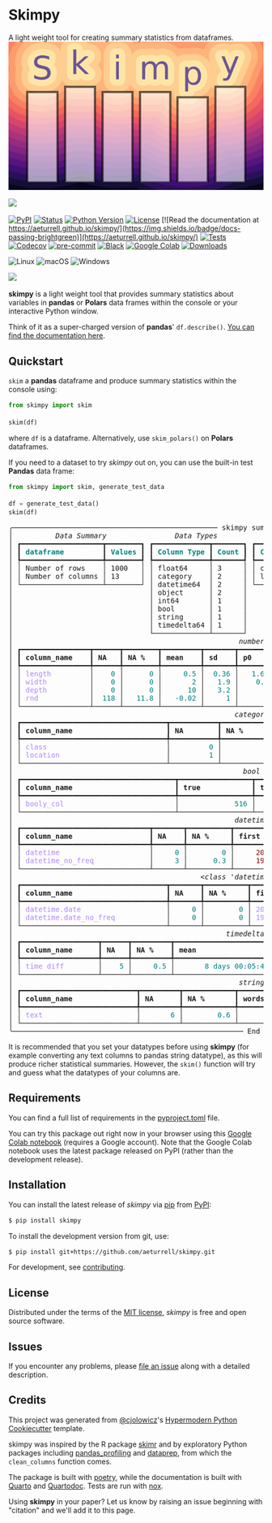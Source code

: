 # Skimpy

A light weight tool for creating summary statistics from dataframes.
![png](docs/logo.png)

![](logo.png)

[![PyPI](https://img.shields.io/pypi/v/skimpy.svg)](https://pypi.org/project/skimpy/)
[![Status](https://img.shields.io/pypi/status/skimpy.svg)](https://pypi.org/project/skimpy/)
[![Python Version](https://img.shields.io/pypi/pyversions/skimpy)](https://pypi.org/project/skimpy)
[![License](https://img.shields.io/pypi/l/skimpy)](https://opensource.org/licenses/MIT)
[![Read the documentation at https://aeturrell.github.io/skimpy/](https://img.shields.io/badge/docs-passing-brightgreen)](https://aeturrell.github.io/skimpy/)
[![Tests](https://github.com/aeturrell/skimpy/workflows/Tests/badge.svg)](https://github.com/aeturrell/skimpy/actions?workflow=Tests)
[![Codecov](https://codecov.io/gh/aeturrell/skimpy/branch/main/graph/badge.svg)](https://codecov.io/gh/aeturrell/skimpy)
[![pre-commit](https://img.shields.io/badge/pre--commit-enabled-brightgreen?logo=pre-commit&logoColor=white)](https://github.com/pre-commit/pre-commit)
[![Black](https://img.shields.io/badge/code%20style-black-000000.svg)](https://github.com/psf/black)
[![Google Colab](https://colab.research.google.com/assets/colab-badge.svg)](https://colab.research.google.com/gist/aeturrell/7bf183c559dc1d15ab7e7aaac39ea0ed/skimpy_demo.ipynb)
[![Downloads](https://static.pepy.tech/badge/skimpy)](https://pepy.tech/project/skimpy)

![Linux](https://img.shields.io/badge/Linux-FCC624?style=for-the-badge&logo=linux&logoColor=black)
![macOS](https://img.shields.io/badge/mac%20os-000000?style=for-the-badge&logo=macos&logoColor=F0F0F0)
![Windows](https://img.shields.io/badge/Windows-0078D6?style=for-the-badge&logo=windows&logoColor=white)

[![](https://img.shields.io/badge/source%20code-github-lightgrey?style=for-the-badge)](https://github.com/aeturrell/skimpy)

**skimpy** is a light weight tool that provides summary statistics about variables in **pandas** or **Polars** data frames within the console or your interactive Python window.

Think of it as a super-charged version of **pandas**' `df.describe()`.
[You can find the documentation here](https://aeturrell.github.io/skimpy/).

## Quickstart

`skim` a **pandas** dataframe and produce summary statistics within the console
using:

```python
from skimpy import skim

skim(df)
```

where `df` is a dataframe. Alternatively, use `skim_polars()` on **Polars** dataframes.

If you need to a dataset to try _skimpy_ out on, you can use the built-in test **Pandas** data frame:

```python
from skimpy import skim, generate_test_data

df = generate_test_data()
skim(df)
```

<pre style="white-space:pre;overflow-x:auto;line-height:normal;font-family:Menlo,'DejaVu Sans Mono',consolas,'Courier New',monospace">╭──────────────────────────────────────────────── skimpy summary ─────────────────────────────────────────────────╮
│ <span style="font-style: italic">         Data Summary         </span> <span style="font-style: italic">      Data Types       </span> <span style="font-style: italic">       Categories        </span>                                │
│ ┏━━━━━━━━━━━━━━━━━━━┳━━━━━━━━┓ ┏━━━━━━━━━━━━━┳━━━━━━━┓ ┏━━━━━━━━━━━━━━━━━━━━━━━┓                                │
│ ┃<span style="color: #008080; text-decoration-color: #008080; font-weight: bold"> dataframe         </span>┃<span style="color: #008080; text-decoration-color: #008080; font-weight: bold"> Values </span>┃ ┃<span style="color: #008080; text-decoration-color: #008080; font-weight: bold"> Column Type </span>┃<span style="color: #008080; text-decoration-color: #008080; font-weight: bold"> Count </span>┃ ┃<span style="color: #008080; text-decoration-color: #008080; font-weight: bold"> Categorical Variables </span>┃                                │
│ ┡━━━━━━━━━━━━━━━━━━━╇━━━━━━━━┩ ┡━━━━━━━━━━━━━╇━━━━━━━┩ ┡━━━━━━━━━━━━━━━━━━━━━━━┩                                │
│ │ Number of rows    │ 1000   │ │ float64     │ 3     │ │ class                 │                                │
│ │ Number of columns │ 13     │ │ category    │ 2     │ │ location              │                                │
│ └───────────────────┴────────┘ │ datetime64  │ 2     │ └───────────────────────┘                                │
│                                │ object      │ 2     │                                                          │
│                                │ int64       │ 1     │                                                          │
│                                │ bool        │ 1     │                                                          │
│                                │ string      │ 1     │                                                          │
│                                │ timedelta64 │ 1     │                                                          │
│                                └─────────────┴───────┘                                                          │
│ <span style="font-style: italic">                                                    number                                                    </span>  │
│ ┏━━━━━━━━━━━━━━━━┳━━━━━━┳━━━━━━━━┳━━━━━━━━━┳━━━━━━━┳━━━━━━━━━━━┳━━━━━━━━┳━━━━━━━━━━━┳━━━━━━━┳━━━━━━━┳━━━━━━━━┓  │
│ ┃<span style="font-weight: bold"> column_name    </span>┃<span style="font-weight: bold"> NA   </span>┃<span style="font-weight: bold"> NA %   </span>┃<span style="font-weight: bold"> mean    </span>┃<span style="font-weight: bold"> sd    </span>┃<span style="font-weight: bold"> p0        </span>┃<span style="font-weight: bold"> p25    </span>┃<span style="font-weight: bold"> p50       </span>┃<span style="font-weight: bold"> p75   </span>┃<span style="font-weight: bold"> p100  </span>┃<span style="font-weight: bold"> hist   </span>┃  │
│ ┡━━━━━━━━━━━━━━━━╇━━━━━━╇━━━━━━━━╇━━━━━━━━━╇━━━━━━━╇━━━━━━━━━━━╇━━━━━━━━╇━━━━━━━━━━━╇━━━━━━━╇━━━━━━━╇━━━━━━━━┩  │
│ │ <span style="color: #af87ff; text-decoration-color: #af87ff">length        </span> │ <span style="color: #008080; text-decoration-color: #008080">   0</span> │ <span style="color: #008080; text-decoration-color: #008080">     0</span> │ <span style="color: #008080; text-decoration-color: #008080">    0.5</span> │ <span style="color: #008080; text-decoration-color: #008080"> 0.36</span> │ <span style="color: #008080; text-decoration-color: #008080">  1.6e-06</span> │ <span style="color: #008080; text-decoration-color: #008080">  0.13</span> │ <span style="color: #008080; text-decoration-color: #008080">      0.5</span> │ <span style="color: #008080; text-decoration-color: #008080"> 0.86</span> │ <span style="color: #008080; text-decoration-color: #008080">    1</span> │ <span style="color: #008000; text-decoration-color: #008000">▇▃▃▃▅▇</span> │  │
│ │ <span style="color: #af87ff; text-decoration-color: #af87ff">width         </span> │ <span style="color: #008080; text-decoration-color: #008080">   0</span> │ <span style="color: #008080; text-decoration-color: #008080">     0</span> │ <span style="color: #008080; text-decoration-color: #008080">      2</span> │ <span style="color: #008080; text-decoration-color: #008080">  1.9</span> │ <span style="color: #008080; text-decoration-color: #008080">   0.0021</span> │ <span style="color: #008080; text-decoration-color: #008080">   0.6</span> │ <span style="color: #008080; text-decoration-color: #008080">      1.5</span> │ <span style="color: #008080; text-decoration-color: #008080">    3</span> │ <span style="color: #008080; text-decoration-color: #008080">   14</span> │ <span style="color: #008000; text-decoration-color: #008000"> ▇▃▁  </span> │  │
│ │ <span style="color: #af87ff; text-decoration-color: #af87ff">depth         </span> │ <span style="color: #008080; text-decoration-color: #008080">   0</span> │ <span style="color: #008080; text-decoration-color: #008080">     0</span> │ <span style="color: #008080; text-decoration-color: #008080">     10</span> │ <span style="color: #008080; text-decoration-color: #008080">  3.2</span> │ <span style="color: #008080; text-decoration-color: #008080">        2</span> │ <span style="color: #008080; text-decoration-color: #008080">     8</span> │ <span style="color: #008080; text-decoration-color: #008080">       10</span> │ <span style="color: #008080; text-decoration-color: #008080">   12</span> │ <span style="color: #008080; text-decoration-color: #008080">   20</span> │ <span style="color: #008000; text-decoration-color: #008000">▁▃▇▆▃▁</span> │  │
│ │ <span style="color: #af87ff; text-decoration-color: #af87ff">rnd           </span> │ <span style="color: #008080; text-decoration-color: #008080"> 118</span> │ <span style="color: #008080; text-decoration-color: #008080">  11.8</span> │ <span style="color: #008080; text-decoration-color: #008080">  -0.02</span> │ <span style="color: #008080; text-decoration-color: #008080">    1</span> │ <span style="color: #008080; text-decoration-color: #008080">     -2.8</span> │ <span style="color: #008080; text-decoration-color: #008080"> -0.74</span> │ <span style="color: #008080; text-decoration-color: #008080"> -0.00077</span> │ <span style="color: #008080; text-decoration-color: #008080"> 0.66</span> │ <span style="color: #008080; text-decoration-color: #008080">  3.7</span> │ <span style="color: #008000; text-decoration-color: #008000">▁▅▇▅▁ </span> │  │
│ └────────────────┴──────┴────────┴─────────┴───────┴───────────┴────────┴───────────┴───────┴───────┴────────┘  │
│ <span style="font-style: italic">                                                   category                                                   </span>  │
│ ┏━━━━━━━━━━━━━━━━━━━━━━━━━━━━━━━━━━┳━━━━━━━━━━━┳━━━━━━━━━━━━━━━━┳━━━━━━━━━━━━━━━━━━━━━━━┳━━━━━━━━━━━━━━━━━━━━┓  │
│ ┃<span style="font-weight: bold"> column_name                      </span>┃<span style="font-weight: bold"> NA        </span>┃<span style="font-weight: bold"> NA %           </span>┃<span style="font-weight: bold"> ordered               </span>┃<span style="font-weight: bold"> unique             </span>┃  │
│ ┡━━━━━━━━━━━━━━━━━━━━━━━━━━━━━━━━━━╇━━━━━━━━━━━╇━━━━━━━━━━━━━━━━╇━━━━━━━━━━━━━━━━━━━━━━━╇━━━━━━━━━━━━━━━━━━━━┩  │
│ │ <span style="color: #af87ff; text-decoration-color: #af87ff">class                           </span> │ <span style="color: #008080; text-decoration-color: #008080">        0</span> │ <span style="color: #008080; text-decoration-color: #008080">             0</span> │ <span style="color: #00d7ff; text-decoration-color: #00d7ff">False                </span> │ <span style="color: #008080; text-decoration-color: #008080">                 2</span> │  │
│ │ <span style="color: #af87ff; text-decoration-color: #af87ff">location                        </span> │ <span style="color: #008080; text-decoration-color: #008080">        1</span> │ <span style="color: #008080; text-decoration-color: #008080">           0.1</span> │ <span style="color: #00d7ff; text-decoration-color: #00d7ff">False                </span> │ <span style="color: #008080; text-decoration-color: #008080">                 5</span> │  │
│ └──────────────────────────────────┴───────────┴────────────────┴───────────────────────┴────────────────────┘  │
│ <span style="font-style: italic">                                                     bool                                                     </span>  │
│ ┏━━━━━━━━━━━━━━━━━━━━━━━━━━━━━━━━━━━━┳━━━━━━━━━━━━━━━━━┳━━━━━━━━━━━━━━━━━━━━━━━━━━━━━━━┳━━━━━━━━━━━━━━━━━━━━━┓  │
│ ┃<span style="font-weight: bold"> column_name                        </span>┃<span style="font-weight: bold"> true            </span>┃<span style="font-weight: bold"> true rate                     </span>┃<span style="font-weight: bold"> hist                </span>┃  │
│ ┡━━━━━━━━━━━━━━━━━━━━━━━━━━━━━━━━━━━━╇━━━━━━━━━━━━━━━━━╇━━━━━━━━━━━━━━━━━━━━━━━━━━━━━━━╇━━━━━━━━━━━━━━━━━━━━━┩  │
│ │ <span style="color: #af87ff; text-decoration-color: #af87ff">booly_col                         </span> │ <span style="color: #008080; text-decoration-color: #008080">            516</span> │ <span style="color: #008080; text-decoration-color: #008080">                         0.52</span> │ <span style="color: #008000; text-decoration-color: #008000">      ▇    ▇       </span> │  │
│ └────────────────────────────────────┴─────────────────┴───────────────────────────────┴─────────────────────┘  │
│ <span style="font-style: italic">                                                   datetime                                                   </span>  │
│ ┏━━━━━━━━━━━━━━━━━━━━━━━━━━━━━━┳━━━━━━━┳━━━━━━━━━━┳━━━━━━━━━━━━━━━━━━━━┳━━━━━━━━━━━━━━━━━━━┳━━━━━━━━━━━━━━━━━┓  │
│ ┃<span style="font-weight: bold"> column_name                  </span>┃<span style="font-weight: bold"> NA    </span>┃<span style="font-weight: bold"> NA %     </span>┃<span style="font-weight: bold"> first              </span>┃<span style="font-weight: bold"> last              </span>┃<span style="font-weight: bold"> frequency       </span>┃  │
│ ┡━━━━━━━━━━━━━━━━━━━━━━━━━━━━━━╇━━━━━━━╇━━━━━━━━━━╇━━━━━━━━━━━━━━━━━━━━╇━━━━━━━━━━━━━━━━━━━╇━━━━━━━━━━━━━━━━━┩  │
│ │ <span style="color: #af87ff; text-decoration-color: #af87ff">datetime                    </span> │ <span style="color: #008080; text-decoration-color: #008080">    0</span> │ <span style="color: #008080; text-decoration-color: #008080">       0</span> │ <span style="color: #800000; text-decoration-color: #800000">    2018-01-31    </span> │ <span style="color: #800000; text-decoration-color: #800000">   2101-04-30    </span> │ <span style="color: #af87ff; text-decoration-color: #af87ff">M              </span> │  │
│ │ <span style="color: #af87ff; text-decoration-color: #af87ff">datetime_no_freq            </span> │ <span style="color: #008080; text-decoration-color: #008080">    3</span> │ <span style="color: #008080; text-decoration-color: #008080">     0.3</span> │ <span style="color: #800000; text-decoration-color: #800000">    1992-01-05    </span> │ <span style="color: #800000; text-decoration-color: #800000">   2023-03-04    </span> │ <span style="color: #af87ff; text-decoration-color: #af87ff">None           </span> │  │
│ └──────────────────────────────┴───────┴──────────┴────────────────────┴───────────────────┴─────────────────┘  │
│ <span style="font-style: italic">                                           &lt;class 'datetime.date'&gt;                                            </span>  │
│ ┏━━━━━━━━━━━━━━━━━━━━━━━━━━━━━━━━━━┳━━━━━━━┳━━━━━━━━━━┳━━━━━━━━━━━━━━━━━━┳━━━━━━━━━━━━━━━━━━┳━━━━━━━━━━━━━━━━┓  │
│ ┃<span style="font-weight: bold"> column_name                      </span>┃<span style="font-weight: bold"> NA    </span>┃<span style="font-weight: bold"> NA %     </span>┃<span style="font-weight: bold"> first            </span>┃<span style="font-weight: bold"> last             </span>┃<span style="font-weight: bold"> frequency      </span>┃  │
│ ┡━━━━━━━━━━━━━━━━━━━━━━━━━━━━━━━━━━╇━━━━━━━╇━━━━━━━━━━╇━━━━━━━━━━━━━━━━━━╇━━━━━━━━━━━━━━━━━━╇━━━━━━━━━━━━━━━━┩  │
│ │ <span style="color: #af87ff; text-decoration-color: #af87ff">datetime.date                   </span> │ <span style="color: #008080; text-decoration-color: #008080">    0</span> │ <span style="color: #008080; text-decoration-color: #008080">       0</span> │ <span style="color: #af87ff; text-decoration-color: #af87ff">2018-01-31      </span> │ <span style="color: #af87ff; text-decoration-color: #af87ff">2101-04-30      </span> │ <span style="color: #af87ff; text-decoration-color: #af87ff">M             </span> │  │
│ │ <span style="color: #af87ff; text-decoration-color: #af87ff">datetime.date_no_freq           </span> │ <span style="color: #008080; text-decoration-color: #008080">    0</span> │ <span style="color: #008080; text-decoration-color: #008080">       0</span> │ <span style="color: #af87ff; text-decoration-color: #af87ff">1992-01-05      </span> │ <span style="color: #af87ff; text-decoration-color: #af87ff">2023-03-04      </span> │ <span style="color: #af87ff; text-decoration-color: #af87ff">None          </span> │  │
│ └──────────────────────────────────┴───────┴──────────┴──────────────────┴──────────────────┴────────────────┘  │
│ <span style="font-style: italic">                                                 timedelta64                                                  </span>  │
│ ┏━━━━━━━━━━━━━━━━━━┳━━━━━━┳━━━━━━━━━┳━━━━━━━━━━━━━━━━━━━━━━━┳━━━━━━━━━━━━━━━━━━━━━━━┳━━━━━━━━━━━━━━━━━━━━━━━━┓  │
│ ┃<span style="font-weight: bold"> column_name      </span>┃<span style="font-weight: bold"> NA   </span>┃<span style="font-weight: bold"> NA %    </span>┃<span style="font-weight: bold"> mean                  </span>┃<span style="font-weight: bold"> median                </span>┃<span style="font-weight: bold"> max                    </span>┃  │
│ ┡━━━━━━━━━━━━━━━━━━╇━━━━━━╇━━━━━━━━━╇━━━━━━━━━━━━━━━━━━━━━━━╇━━━━━━━━━━━━━━━━━━━━━━━╇━━━━━━━━━━━━━━━━━━━━━━━━┩  │
│ │ <span style="color: #af87ff; text-decoration-color: #af87ff">time diff       </span> │ <span style="color: #008080; text-decoration-color: #008080">   5</span> │ <span style="color: #008080; text-decoration-color: #008080">    0.5</span> │ <span style="color: #008080; text-decoration-color: #008080">      8 days 00:05:47</span> │ <span style="color: #008080; text-decoration-color: #008080">      0 days 00:00:00</span> │ <span style="color: #008080; text-decoration-color: #008080">      26 days 00:00:00</span> │  │
│ └──────────────────┴──────┴─────────┴───────────────────────┴───────────────────────┴────────────────────────┘  │
│ <span style="font-style: italic">                                                    string                                                    </span>  │
│ ┏━━━━━━━━━━━━━━━━━━━━━━━━━━━┳━━━━━━━━━┳━━━━━━━━━━━━┳━━━━━━━━━━━━━━━━━━━━━━━━━━━━━━┳━━━━━━━━━━━━━━━━━━━━━━━━━━┓  │
│ ┃<span style="font-weight: bold"> column_name               </span>┃<span style="font-weight: bold"> NA      </span>┃<span style="font-weight: bold"> NA %       </span>┃<span style="font-weight: bold"> words per row                </span>┃<span style="font-weight: bold"> total words              </span>┃  │
│ ┡━━━━━━━━━━━━━━━━━━━━━━━━━━━╇━━━━━━━━━╇━━━━━━━━━━━━╇━━━━━━━━━━━━━━━━━━━━━━━━━━━━━━╇━━━━━━━━━━━━━━━━━━━━━━━━━━┩  │
│ │ <span style="color: #af87ff; text-decoration-color: #af87ff">text                     </span> │ <span style="color: #008080; text-decoration-color: #008080">      6</span> │ <span style="color: #008080; text-decoration-color: #008080">       0.6</span> │ <span style="color: #008080; text-decoration-color: #008080">                         5.8</span> │ <span style="color: #008080; text-decoration-color: #008080">                    5761</span> │  │
│ └───────────────────────────┴─────────┴────────────┴──────────────────────────────┴──────────────────────────┘  │
╰────────────────────────────────────────────────────── End ──────────────────────────────────────────────────────╯
</pre>

It is recommended that you set your datatypes before using **skimpy** (for example converting any text columns to pandas string datatype), as this will produce richer statistical summaries. However, the `skim()` function will try and guess what the datatypes of your columns are.

## Requirements

You can find a full list of requirements in the [pyproject.toml](https://github.com/aeturrell/skimpy/blob/main/pyproject.toml) file.

You can try this package out right now in your browser using this
[Google Colab notebook](https://colab.research.google.com/gist/aeturrell/7bf183c559dc1d15ab7e7aaac39ea0ed/skimpy_demo.ipynb)
(requires a Google account). Note that the Google Colab notebook uses the latest package released on PyPI (rather than the development release).

## Installation

You can install the latest release of _skimpy_ via
[pip](https://pip.pypa.io/) from [PyPI](https://pypi.org/):

```bash
$ pip install skimpy
```

To install the development version from git, use:

```bash
$ pip install git+https://github.com/aeturrell/skimpy.git
```

For development, see [contributing](contributing.qmd).

## License

Distributed under the terms of the [MIT license](https://opensource.org/licenses/MIT), _skimpy_ is free and open source software.

## Issues

If you encounter any problems, please [file an issue](https://github.com/aeturrell/skimpy/issues) along with a detailed description.

## Credits

This project was generated from [\@cjolowicz](https://github.com/cjolowicz)\'s [Hypermodern Python Cookiecutter](https://github.com/cjolowicz/cookiecutter-hypermodern-python) template.

skimpy was inspired by the R package [skimr](https://docs.ropensci.org/skimr/articles/skimr.html) and by exploratory Python packages including [pandas_profiling](https://pandas-profiling.github.io/pandas-profiling) and [dataprep](https://dataprep.ai/), from which the `clean_columns` function comes.

The package is built with [poetry](https://python-poetry.org/), while the documentation is built with [Quarto](https://quarto.org/) and [Quartodoc](https://github.com/machow/quartodoc). Tests are run with [nox](https://nox.thea.codes/en/stable/).

Using **skimpy** in your paper? Let us know by raising an issue beginning with "citation" and we'll add it to this page.
